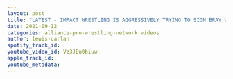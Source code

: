 ```yaml
---
layout: post
title: "LATEST - IMPACT WRESTLING IS AGGRESSIVELY TRYING TO SIGN BRAY WYATT!"
date: 2021-09-12
categories: alliance-pro-wrestling-network videos
author: lewis-carlan
spotify_track_id: 
youtube_video_id: Vz3JEu0biuw
apple_track_id: 
youtube_metadata: 
---
```

